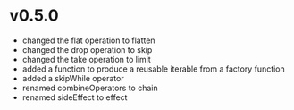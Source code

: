 # v0.5.0
- changed the flat operation to flatten
- changed the drop operation to skip
- changed the take operation to limit
- added a function to produce a reusable iterable from a factory function
- added a skipWhile operator
- renamed combineOperators to chain
- renamed sideEffect to effect